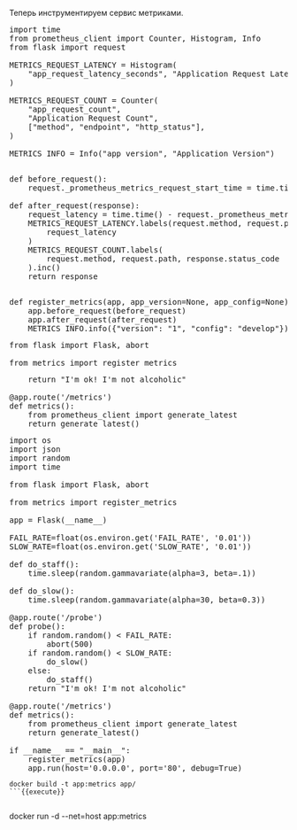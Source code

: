 Теперь инструментируем сервис метриками. 

<pre class="file" data-filename="./app/metrics.py" data-target="replace">
import time
from prometheus_client import Counter, Histogram, Info
from flask import request

METRICS_REQUEST_LATENCY = Histogram(
    "app_request_latency_seconds", "Application Request Latency", ["method", "endpoint"]
)

METRICS_REQUEST_COUNT = Counter(
    "app_request_count",
    "Application Request Count",
    ["method", "endpoint", "http_status"],
)

METRICS_INFO = Info("app_version", "Application Version")
</pre>

<pre class="file" data-filename="./app/metrics.py" data-target="append">

def before_request():
    request._prometheus_metrics_request_start_time = time.time()

def after_request(response):
    request_latency = time.time() - request._prometheus_metrics_request_start_time
    METRICS_REQUEST_LATENCY.labels(request.method, request.path).observe(
        request_latency
    )
    METRICS_REQUEST_COUNT.labels(
        request.method, request.path, response.status_code
    ).inc()
    return response

</pre>

<pre class="file" data-filename="./app/metrics.py" data-target="append">
def register_metrics(app, app_version=None, app_config=None):
    app.before_request(before_request)
    app.after_request(after_request)
    METRICS_INFO.info({"version": "1", "config": "develop"})
</pre>

<pre class="file" data-filename="./app/app.py" data-target="insert" data-marker="from flask import Flask, abort">
from flask import Flask, abort

from metrics import register_metrics
</pre>

<pre class="file" data-filename="./app/app.py" data-target="insert" data-marker=" return \"I'm ok! I'm not alcoholic\"">
    return "I'm ok! I'm not alcoholic"

@app.route('/metrics')
def metrics():
    from prometheus_client import generate_latest
    return generate_latest()
</pre>

<pre class="file" data-filename="./app/app.py" data-target="replace">
import os
import json
import random
import time

from flask import Flask, abort

from metrics import register_metrics

app = Flask(__name__)

FAIL_RATE=float(os.environ.get('FAIL_RATE', '0.01'))
SLOW_RATE=float(os.environ.get('SLOW_RATE', '0.01'))

def do_staff():
    time.sleep(random.gammavariate(alpha=3, beta=.1))

def do_slow():
    time.sleep(random.gammavariate(alpha=30, beta=0.3))

@app.route('/probe')
def probe():
    if random.random() < FAIL_RATE:
        abort(500)
    if random.random() < SLOW_RATE:
        do_slow()
    else:
        do_staff()
    return "I'm ok! I'm not alcoholic"

@app.route('/metrics')
def metrics():
    from prometheus_client import generate_latest
    return generate_latest()

if __name__ == "__main__":
    register_metrics(app)
    app.run(host='0.0.0.0', port='80', debug=True)
</pre>

```
docker build -t app:metrics app/
```{{execute}}


```
docker run -d --net=host app:metrics
```{{execute}}

